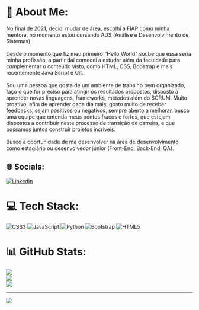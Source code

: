 # 💫 About Me:
No final de 2021, decidi mudar de área, escolhi a FIAP como minha mentora, no momento estou cursando ADS (Análise e Desenvolvimento de Sistemas).<br><br>Desde o momento que fiz meu primeiro "Hello World" soube que essa seria minha profissão, a partir daí comecei a estudar além da faculdade para complementar o conteúdo visto, como HTML, CSS, Boostrap e mais recentemente Java Script e Git.<br><br>Sou uma pessoa que gosta de um ambiente de trabalho bem organizado, faço o que for preciso para atingir os resultados propostos, disposto a aprender novas linguagens, frameworks, métodos além do SCRUM. Muito proativo, afim de aprender cada dia mais, gosto muito de receber feedbacks, sejam positivos ou negativos, sempre aberto a melhorar, busco uma equipe que entenda meus pontos fracos e fortes, que estejam dispostos a contribuir neste processo de transição de carreira, e que possamos juntos construir projetos incríveis.<br><br>Busco a oportunidade de me desenvolver na área de desenvolvimento como estagiário ou desenvolvedor júnior (Front-End, Back-End, QA).


## 🌐 Socials:
[![LinkedIn](https://img.shields.io/badge/LinkedIn-%230077B5.svg?logo=linkedin&logoColor=white)](https://linkedin.com/in/https://www.linkedin.com/in/lucassantanarodrigues/) 

# 💻 Tech Stack:
![CSS3](https://img.shields.io/badge/css3-%231572B6.svg?style=for-the-badge&logo=css3&logoColor=white) ![JavaScript](https://img.shields.io/badge/javascript-%23323330.svg?style=for-the-badge&logo=javascript&logoColor=%23F7DF1E) ![Python](https://img.shields.io/badge/python-3670A0?style=for-the-badge&logo=python&logoColor=ffdd54) ![Bootstrap](https://img.shields.io/badge/bootstrap-%23563D7C.svg?style=for-the-badge&logo=bootstrap&logoColor=white) ![HTML5](https://img.shields.io/badge/html5-%23E34F26.svg?style=for-the-badge&logo=html5&logoColor=white)
# 📊 GitHub Stats:
![](https://github-readme-stats.vercel.app/api?username=LucasSanro&theme=dark&hide_border=false&include_all_commits=false&count_private=false)<br/>
![](https://github-readme-streak-stats.herokuapp.com/?user=LucasSanro&theme=dark&hide_border=false)<br/>
![](https://github-readme-stats.vercel.app/api/top-langs/?username=LucasSanro&theme=dark&hide_border=false&include_all_commits=false&count_private=false&layout=compact)

---
[![](https://visitcount.itsvg.in/api?id=LucasSanro&icon=0&color=0)](https://visitcount.itsvg.in)
